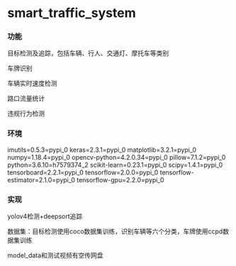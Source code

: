 # smart_traffic_system
### 功能
目标检测及追踪，包括车辆、行人、交通灯、摩托车等类别

车牌识别

车辆实时速度检测

路口流量统计

违规行为检测

### 环境
imutils=0.5.3=pypi_0
keras=2.3.1=pypi_0
matplotlib=3.2.1=pypi_0
numpy=1.18.4=pypi_0
opencv-python=4.2.0.34=pypi_0
pillow=7.1.2=pypi_0
python=3.6.10=h7579374_2
scikit-learn=0.23.1=pypi_0
scipy=1.4.1=pypi_0
tensorboard=2.2.1=pypi_0
tensorflow=2.0.0=pypi_0
tensorflow-estimator=2.1.0=pypi_0
tensorflow-gpu=2.2.0=pypi_0

### 实现
yolov4检测+deepsort追踪

数据集：目标检测使用coco数据集训练，识别车辆等六个分类，车牌使用ccpd数据集训练

model_data和测试视频有空传网盘
